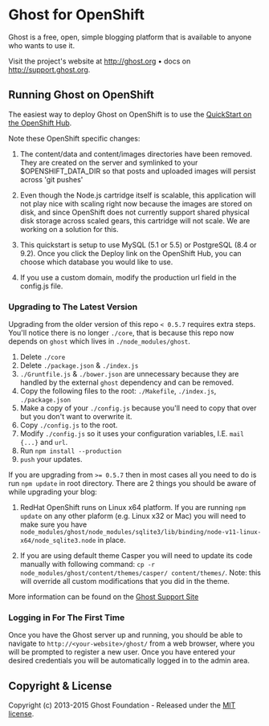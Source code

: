 # Ghost for OpenShift

Ghost is a free, open, simple blogging platform that is available to anyone who wants to use it. 

Visit the project's website at <http://ghost.org> &bull; docs on <http://support.ghost.org>.

## Running Ghost on OpenShift

The easiest way to deploy Ghost on OpenShift is to use the [QuickStart on the OpenShift Hub](https://hub.openshift.com/quickstarts/119-ghost-0-5-10).

Note these OpenShift specific changes:

1. The content/data and content/images directories have been removed.  They are created on the server and symlinked to your $OPENSHIFT\_DATA\_DIR so that posts and uploaded images will persist across 'git pushes'

2. Even though the Node.js cartridge itself is scalable, this application will not play nice with scaling right now because the images are stored on disk, and since OpenShift does not currently support shared physical disk storage across scaled gears, this cartridge will not scale.  We are working on a solution for this.

3. This quickstart is setup to use MySQL (5.1 or 5.5) or PostgreSQL (8.4 or 9.2).  Once you click the Deploy link on the OpenShift Hub, you can choose which database you would like to use.

4. If you use a custom domain, modify the production url field in the config.js file.

### Upgrading to The Latest Version

Upgrading from the older version of this repo `< 0.5.7` requires extra steps. You'll notice there is no longer `./core`, that is because this repo now depends on `ghost` which lives in `./node_modules/ghost`. 

 1. Delete `./core`
 2. Delete `./package.json` & `./index.js`
 3. `./Gruntfile.js` & `./bower.json` are unnecessary because they are handled by the external `ghost` dependency and can be removed.
 4. Copy the following files to the root: `./Makefile`, `./index.js`, `./package.json`
 5. Make a copy of your `./config.js` because you'll need to copy that over but you don't want to overwrite it.
 6. Copy `./config.js` to the root.
 7. Modify `./config.js` so it uses your configuration variables, I.E. `mail {...}` and `url`.
 8. Run `npm install --production`
 9. `push` your updates.

If you are upgrading from `>= 0.5.7` then in most cases all you need to do is run `npm update` in root directory. There are 2 things you should be aware of while upgrading your blog:

1. RedHat OpenShift runs on Linux x64 platform. If you are running `npm update` on any other plaform (e.g. Linux x32 or Mac) you will need to make sure you have `node_modules/ghost/node_modules/sqlite3/lib/binding/node-v11-linux-x64/node_sqlite3.node` in place.

2. If you are using default theme Casper you will need to update its code manually with following command: `cp -r node_modules/ghost/content/themes/casper/ content/themes/`. Note: this will override all custom modifications that you did in the theme.

More information can be found on the [Ghost Support Site](http://support.ghost.org/how-to-upgrade/)

### Logging in For The First Time

Once you have the Ghost server up and running, you should be able to navigate to `http://<your-website>/ghost/` from a web browser, where you will be prompted to register a new user. Once you have entered your desired credentials you will be automatically logged in to the admin area.

## Copyright & License

Copyright (c) 2013-2015 Ghost Foundation - Released under the [MIT license](LICENSE).
